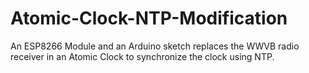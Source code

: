 # Atomic-Clock-NTP-Modification
An ESP8266 Module and an Arduino sketch replaces the WWVB radio receiver in an Atomic Clock to synchronize the clock using NTP.
